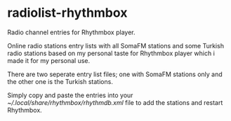 # radiolist-rhythmbox
Radio channel entries for Rhythmbox player.

Online radio stations entry lists with all SomaFM stations and some Turkish radio stations based on my personal taste for Rhythmbox player which i made it for my personal use.

There are two seperate entry list files; one with SomaFM stations only and the other one is the Turkish stations.

Simply copy and paste the entries into your  *~/.local/share/rhythmbox/rhythmdb.xml*  file to add the stations and restart Rhythmbox.
